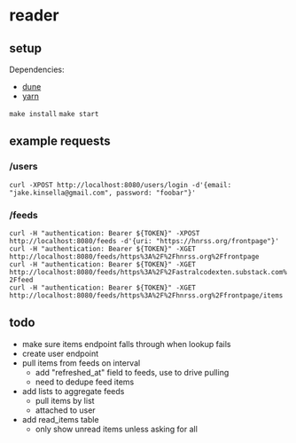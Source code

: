 # reader

## setup
Dependencies:
 - [dune](https://dune.build)
 - [yarn](https://yarnpkg.com)
  
  
`make install`
`make start`

## example requests

### /users
`curl -XPOST http://localhost:8080/users/login -d'{email: "jake.kinsella@gmail.com", password: "foobar"}'`  

### /feeds
`curl -H "authentication: Bearer ${TOKEN}" -XPOST http://localhost:8080/feeds -d'{uri: "https://hnrss.org/frontpage"}'`  
`curl -H "authentication: Bearer ${TOKEN}" -XGET http://localhost:8080/feeds/https%3A%2F%2Fhnrss.org%2Ffrontpage`  
`curl -H "authentication: Bearer ${TOKEN}" -XGET http://localhost:8080/feeds/https%3A%2F%2Fastralcodexten.substack.com%2Ffeed`  
`curl -H "authentication: Bearer ${TOKEN}" -XGET http://localhost:8080/feeds/https%3A%2F%2Fhnrss.org%2Ffrontpage/items`

## todo
 - make sure items endpoint falls through when lookup fails
 - create user endpoint
 - pull items from feeds on interval
   - add "refreshed_at" field to feeds, use to drive pulling
   - need to dedupe feed items
 - add lists to aggregate feeds
   - pull items by list
   - attached to user
 - add read_items table
   - only show unread items unless asking for all
